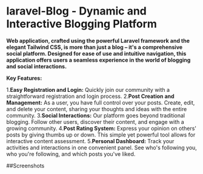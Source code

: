 # laravel-Blog - Dynamic and Interactive Blogging Platform 

**Web application, crafted using the powerful Laravel framework and the elegant Tailwind CSS, is more than just a blog – it's a comprehensive social platform. Designed for ease of use and intuitive navigation, this application offers users a seamless experience in the world of blogging and social interactions.**

**Key Features:**

1.**Easy Registration and Login:** Quickly join our community with a straightforward registration and login process.
2.**Post Creation and Management:** As a user, you have full control over your posts. Create, edit, and delete your content, sharing your thoughts and ideas with the entire community.
3.**Social Interactions:** Our platform goes beyond traditional blogging. Follow other users, discover their content, and engage with a growing community.
4.**Post Rating System:** Express your opinion on others' posts by giving thumbs up or down. This simple yet powerful tool allows for interactive content assessment.
5.**Personal Dashboard:** Track your activities and interactions in one convenient panel. See who's following you, who you're following, and which posts you've liked.


##Screenshots
